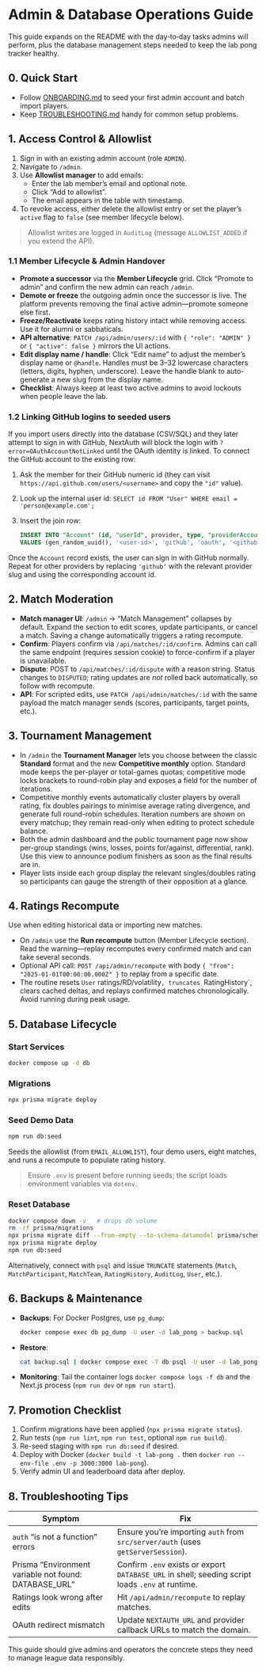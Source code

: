 # Admin & Database Operations Guide

This guide expands on the README with the day‑to‑day tasks admins will perform, plus the database management steps needed to keep the lab pong tracker healthy.

## 0. Quick Start

- Follow [ONBOARDING.md](./ONBOARDING.md) to seed your first admin account and batch import players.
- Keep [TROUBLESHOOTING.md](./TROUBLESHOOTING.md) handy for common setup problems.

## 1. Access Control & Allowlist

1. Sign in with an existing admin account (role `ADMIN`).
2. Navigate to `/admin`.
3. Use **Allowlist manager** to add emails:
   - Enter the lab member’s email and optional note.
   - Click “Add to allowlist”.
   - The email appears in the table with timestamp.
4. To revoke access, either delete the allowlist entry or set the player’s `active` flag to `false` (see member lifecycle below).

> Allowlist writes are logged in `AuditLog` (message `ALLOWLIST_ADDED` if you extend the API).

### 1.1 Member Lifecycle & Admin Handover

- **Promote a successor** via the **Member Lifecycle** grid. Click “Promote to admin” and confirm the new admin can reach `/admin`.
- **Demote or freeze** the outgoing admin once the successor is live. The platform prevents removing the final active admin—promote someone else first.
- **Freeze/Reactivate** keeps rating history intact while removing access. Use it for alumni or sabbaticals.
- **API alternative**: `PATCH /api/admin/users/:id` with `{ "role": "ADMIN" }` or `{ "active": false }` mirrors the UI actions.
- **Edit display name / handle**: Click “Edit name” to adjust the member’s display name or `@handle`. Handles must be 3–32 lowercase characters (letters, digits, hyphen, underscore). Leave the handle blank to auto-generate a new slug from the display name.
- **Checklist**: Always keep at least two active admins to avoid lockouts when people leave the lab.

### 1.2 Linking GitHub logins to seeded users

If you import users directly into the database (CSV/SQL) and they later attempt to sign in with GitHub, NextAuth will block the login with `?error=OAuthAccountNotLinked` until the OAuth identity is linked. To connect the GitHub account to the existing row:

1. Ask the member for their GitHub numeric id (they can visit `https://api.github.com/users/<username>` and copy the `"id"` value).
2. Look up the internal user id: `SELECT id FROM "User" WHERE email = 'person@example.com';`
3. Insert the join row:

   ```sql
   INSERT INTO "Account" (id, "userId", provider, type, "providerAccountId")
   VALUES (gen_random_uuid(), '<user-id>', 'github', 'oauth', '<github-id>');
   ```

Once the `Account` record exists, the user can sign in with GitHub normally. Repeat for other providers by replacing `'github'` with the relevant provider slug and using the corresponding account id.

## 2. Match Moderation

- **Match manager UI**: `/admin` → “Match Management” collapses by default. Expand the section to edit scores, update participants, or cancel a match. Saving a change automatically triggers a rating recompute.
- **Confirm**: Players confirm via `/api/matches/:id/confirm`. Admins can call the same endpoint (requires session cookie) to force-confirm if a player is unavailable.
- **Dispute**: POST to `/api/matches/:id/dispute` with a reason string. Status changes to `DISPUTED`; rating updates are *not* rolled back automatically, so follow with recompute.
- **API**: For scripted edits, use `PATCH /api/admin/matches/:id` with the same payload the match manager sends (scores, participants, target points, etc.).

## 3. Tournament Management

- In `/admin` the **Tournament Manager** lets you choose between the classic **Standard** format and the new **Competitive monthly** option. Standard mode keeps the per-player or total-games quotas; competitive mode locks brackets to round-robin play and exposes a field for the number of iterations.
- Competitive monthly events automatically cluster players by overall rating, fix doubles pairings to minimise average rating divergence, and generate full round-robin schedules. Iteration numbers are shown on every matchup; they remain read-only when editing to protect schedule balance.
- Both the admin dashboard and the public tournament page now show per-group standings (wins, losses, points for/against, differential, rank). Use this view to announce podium finishers as soon as the final results are in.
- Player lists inside each group display the relevant singles/doubles rating so participants can gauge the strength of their opposition at a glance.

## 4. Ratings Recompute

Use when editing historical data or importing new matches.

- On `/admin` use the **Run recompute** button (Member Lifecycle section). Read the warning—replay recomputes every confirmed match and can take several seconds.
- Optional API call: `POST /api/admin/recompute` with body `{ "from": "2025-01-01T00:00:00.000Z" }` to replay from a specific date.
- The routine resets `User` ratings/RD/volatility`, truncates `RatingHistory`, clears cached deltas, and replays confirmed matches chronologically. Avoid running during peak usage.

## 5. Database Lifecycle

### Start Services

```bash
docker compose up -d db
```

### Migrations

```bash
npx prisma migrate deploy
```

### Seed Demo Data

```bash
npm run db:seed
```

Seeds the allowlist (from `EMAIL_ALLOWLIST`), four demo users, eight matches, and runs a recompute to populate rating history.

> Ensure `.env` is present before running seeds; the script loads environment variables via `dotenv`.

### Reset Database

```bash
docker compose down -v   # drops db volume
rm -rf prisma/migrations
npx prisma migrate diff --from-empty --to-schema-datamodel prisma/schema.prisma --script > prisma/migrations/0001_init/migration.sql
npx prisma migrate deploy
npm run db:seed
```

Alternatively, connect with `psql` and issue `TRUNCATE` statements (`Match`, `MatchParticipant`, `MatchTeam`, `RatingHistory`, `AuditLog`, `User`, etc.).

## 6. Backups & Maintenance

- **Backups**: For Docker Postgres, use `pg_dump`:
  ```bash
  docker compose exec db pg_dump -U user -d lab_pong > backup.sql
  ```
- **Restore**:
  ```bash
  cat backup.sql | docker compose exec -T db psql -U user -d lab_pong
  ```
- **Monitoring**: Tail the container logs `docker compose logs -f db` and the Next.js process (`npm run dev` or `npm run start`).

## 7. Promotion Checklist

1. Confirm migrations have been applied (`npx prisma migrate status`).
2. Run tests (`npm run lint`, `npm run test`, optional `npm run build`).
3. Re-seed staging with `npm run db:seed` if desired.
4. Deploy with Docker (`docker build -t lab-pong .` then `docker run --env-file .env -p 3000:3000 lab-pong`).
5. Verify admin UI and leaderboard data after deploy.

## 8. Troubleshooting Tips

| Symptom | Fix |
| ------- | --- |
| `auth` “is not a function” errors | Ensure you’re importing `auth` from `src/server/auth` (uses `getServerSession`). |
| Prisma “Environment variable not found: DATABASE_URL” | Confirm `.env` exists or export `DATABASE_URL` in shell; seeding script loads `.env` at runtime. |
| Ratings look wrong after edits | Hit `/api/admin/recompute` to replay matches. |
| OAuth redirect mismatch | Update `NEXTAUTH_URL` and provider callback URLs to match the domain. |

This guide should give admins and operators the concrete steps they need to manage league data responsibly.
